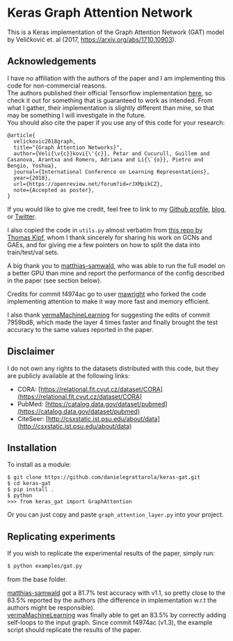 # Keras Graph Attention Network
This is a Keras implementation of the Graph Attention Network (GAT)
model by Veličković et. al (2017, https://arxiv.org/abs/1710.10903).

## Acknowledgements
I have no affiliation with the authors of the paper and I am
implementing this code for non-commercial reasons.  
The authors published their official Tensorflow implementation 
[here](https://github.com/PetarV-/GAT), so check it out for something that is 
guaranteed to work as intended. From what I gather, their implementation is 
slightly different than mine, so that may be something I will investigate in the 
future.  
You should also cite the paper if you use any of this code for your research:
```
@article{
  velickovic2018graph,
  title="{Graph Attention Networks}",
  author={Veli{\v{c}}kovi{\'{c}}, Petar and Cucurull, Guillem and Casanova, Arantxa and Romero, Adriana and Li{\`{o}}, Pietro and Bengio, Yoshua},
  journal={International Conference on Learning Representations},
  year={2018},
  url={https://openreview.net/forum?id=rJXMpikCZ},
  note={Accepted as poster},
}
```
If you would like to give me credit, feel free to link to my
[Github profile](https://github.com/danielegrattarola),
[blog](https://danielegrattarola.github.io), or
[Twitter](https://twitter.com/riceasphait).

I also copied the code in `utils.py` almost verbatim from [this repo by
Thomas Kipf](https://github.com/tkipf/gcn), whom I thank sincerely for
sharing his work on GCNs and GAEs, and for giving me a few pointers on
how to split the data into train/test/val sets.

A big thank you to [matthias-samwald](https://github.com/matthias-samwald),
who was able to run the full model on a better GPU than mine and report
the performance of the config described in the paper (see section below).

Credits for commit f4974ac go to user [mawright](https://github.com/mawright) 
who forked the code implementing attention to make it way more fast
and memory efficient.

I also thank [vermaMachineLearning](https://github.com/vermaMachineLearning)
for suggesting the edits of commit 7959bd8, which made the layer 4 times
faster and finally brought the test accuracy to the same values reported
in the paper.

## Disclaimer
I do not own any rights to the datasets distributed with this code, but
they are publicly available at the following links:

- CORA: [https://relational.fit.cvut.cz/dataset/CORA](https://relational.fit.cvut.cz/dataset/CORA)
- PubMed: [https://catalog.data.gov/dataset/pubmed](https://catalog.data.gov/dataset/pubmed)
- CiteSeer: [http://csxstatic.ist.psu.edu/about/data](http://csxstatic.ist.psu.edu/about/data)

## Installation
To install as a module:
```
$ git clone https://github.com/danielegrattarola/keras-gat.git
$ cd keras-gat
$ pip install .
$ python
>>> from keras_gat import GraphAttention
```

Or you can just copy and paste `graph_attention_layer.py` into your
project.

## Replicating experiments
If you wish to replicate the experimental results of the paper, simply
run:
```sh
$ python examples/gat.py
```

from the base folder.

[matthias-samwald](https://github.com/matthias-samwald) got a 81.7% test
accuracy with v1.1, so pretty close to the 83.5% reported by the authors
(the difference in implementation w.r.t the authors might be responsible).  
[vermaMachineLearning](https://github.com/vermaMachineLearning) was
finally able to get an 83.5% by correctly adding self-loops to the input
graph. Since commit f4974ac (v1.3), the example script should replicate
the results of the paper.
